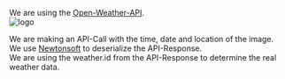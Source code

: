 We are using the [Open-Weather-API](https://openweathermap.org/api/one-call-api). <br>
![logo](https://openweathermap.org/themes/openweathermap/assets/img/logo_white_cropped.png) <br>

We are making an API-Call with the time, date and location of the image. <br>
We use [Newtonsoft](https://www.newtonsoft.com/json) to deserialize the API-Response. <br>
We are using the weather.id from the API-Response to determine the real weather data. <br>